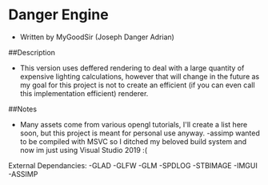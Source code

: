 # Danger Engine 
- Written by MyGoodSir (Joseph Danger Adrian)

##Description
- This version uses deffered rendering to deal with a large quantity of expensive lighting calculations, however that will change in the future as my goal for this project is not to create an efficient (if you can even call this implementation efficient) renderer.

##Notes
- Many assets come from various opengl tutorials, I'll create a list here soon, but this project is meant for personal use anyway.
-assimp wanted to be compiled with MSVC so I ditched my beloved build system and now im just using Visual Studio 2019 :(

External Dependancies:
-GLAD
-GLFW
-GLM
-SPDLOG
-STBIMAGE
-IMGUI
-ASSIMP

